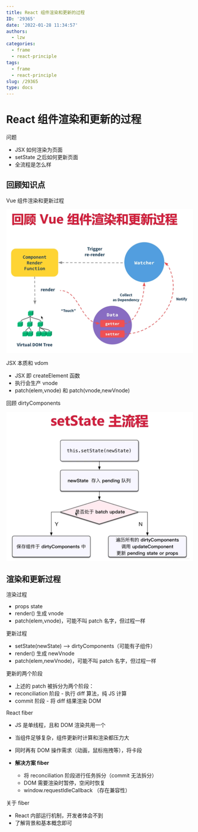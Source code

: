 ```yaml
---
title: React 组件渲染和更新的过程
ID: '29365'
date: '2022-01-28 11:34:57'
authors:
  - lzw
categories:
  - frame
  - react-principle
tags:
  - frame
  - react-principle
slug: /29365
type: docs
---
```


# React 组件渲染和更新的过程

问题

- JSX 如何渲染为页面
- setState 之后如何更新页面
- 全流程是怎么样

## 回顾知识点

Vue 组件渲染和更新过程

![vue](./images/vue-20220128113837.png)

JSX 本质和 vdom

- JSX 即 createElement 函数
- 执行会生产 vnode
- patch(elem,vnode) 和 patch(vnode,newVnode)

回顾 dirtyComponents 

![react](./images/react-20220128104511.png)

## 渲染和更新过程

渲染过程

- props state
- render() 生成 vnode
- patch(elem,vnode)，可能不叫 patch 名字，但过程一样

更新过程

- setState(newState) --> dirtyComponents（可能有子组件）
- render() 生成 newVnode
- patch(elem,newVnode)，可能不叫 patch 名字，但过程一样

更新的两个阶段

- 上述的 patch 被拆分为两个阶段：
- reconciliation 阶段 - 执行 diff 算法，纯 JS 计算
- commit 阶段 - 将 diff 结果渲染 DOM 

React fiber

- JS 是单线程，且和 DOM  渲染共用一个
- 当组件足够复杂，组件更新时计算和渲染都压力大
- 同时再有 DOM 操作需求（动画，鼠标拖拽等），将卡段
  
- **解决方案 fiber**
  - 将 reconciliation 阶段进行任务拆分（commit 无法拆分）
  - DOM 需要渲染时暂停，空闲时恢复
  - window.requestIdleCallback （存在兼容性）

关于 fiber

- React 内部运行机制，开发者体会不到
- 了解背景和基本概念即可


